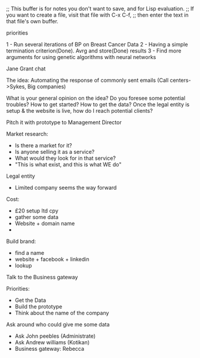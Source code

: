 ;; This buffer is for notes you don't want to save, and for Lisp evaluation.
;; If you want to create a file, visit that file with C-x C-f,
;; then enter the text in that file's own buffer.

priorities

1 - Run several iterations of BP on Breast Cancer Data
2 - Having a simple termination criterion(Done). Avrg and store(Done) results
3 - Find more arguments for using genetic algorithms with neural networks


Jane Grant chat

The idea: Automating the response of commonly sent emails (Call centers->Sykes, Big companies)

What is your general opinion on the idea? Do you foresee some potential troubles?
How to get started? How to get the data?
Once the legal entity is setup & the website is live, how do I reach potential clients?

Pitch it with prototype to Management Director

Market research:
- Is there a market for it?
- Is anyone selling it as a service?
- What would they look for in that service?
- "This is what exist, and this is what WE do"

Legal entity
- Limited company seems the way forward

Cost:
- £20 setup ltd cpy
- gather some data
- Website + domain name
- 

Build brand:
- find a name
- website + facebook + linkedin
- lookup

Talk to the Business gateway

Priorities:
- Get the Data
- Build the prototype
- Think about the name of the company



Ask around who could give me some data
- Ask John peebles (Administrate)
- Ask Andrew williams (Kotikan)
- Business gateway: Rebecca
